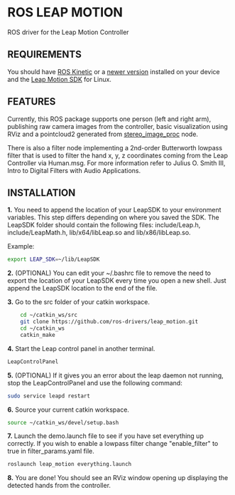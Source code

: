 # ROS LEAP MOTION

ROS driver for the Leap Motion Controller

## REQUIREMENTS

You should have [ROS Kinetic](http://wiki.ros.org/kinetic) or a [newer version](http://wiki.ros.org/Distributions) installed on your device and the [Leap Motion SDK](https://developer.leapmotion.com/sdk/v2) for Linux.

## FEATURES

Currently, this ROS package supports one person (left and right arm), publishing raw camera images from the controller, basic visualization using RViz and a pointcloud2 generated from [stereo_image_proc](http://wiki.ros.org/stereo_image_proc) node.

There is also a filter node implementing a 2nd-order Butterworth lowpass filter that is used to filter the hand x, y, z coordinates coming from the Leap Controller via Human.msg. For more information refer to Julius O. Smith III, Intro to Digital Filters with Audio Applications.

## INSTALLATION

**1.** You need to append the location of your LeapSDK to your environment variables. This step differs depending on where you saved the SDK. The LeapSDK folder should contain the following files: include/Leap.h, include/LeapMath.h, lib/x64/libLeap.so and lib/x86/libLeap.so.

Example:

```bash
export LEAP_SDK=~/lib/LeapSDK
```

**2.** (OPTIONAL) You can edit your ~/.bashrc file to remove the need to export the location of your LeapSDK every time you open a new shell. Just append the LeapSDK location to the end of the file.

**3.** Go to the src folder of your catkin workspace.

```bash
    cd ~/catkin_ws/src
    git clone https://github.com/ros-drivers/leap_motion.git
    cd ~/catkin_ws
    catkin_make
```

**4.** Start the Leap control panel in another terminal.

```bash
LeapControlPanel
```

**5.** (OPTIONAL) If it gives you an error about the leap daemon not running, stop the LeapControlPanel and use the following command:

```bash
sudo service leapd restart
```

**6.** Source your current catkin workspace.

```bash
source ~/catkin_ws/devel/setup.bash
```

**7.** Launch the demo.launch file to see if you have set everything up correctly. If you wish to enable a lowpass filter change "enable_filter" to true in filter_params.yaml file.

```bash
roslaunch leap_motion everything.launch
```

**8.** You are done! You should see an RViz window opening up displaying the detected hands from the controller.
